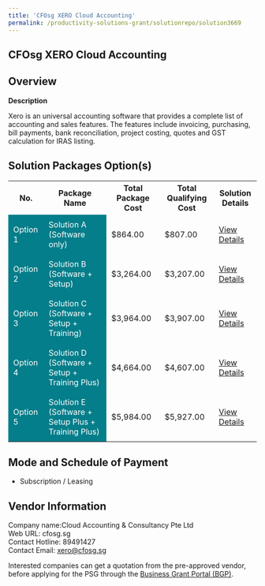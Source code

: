 ```yaml
---
title: 'CFOsg XERO Cloud Accounting'
permalink: /productivity-solutions-grant/solutionrepo/solution3669
---
```


## CFOsg XERO Cloud Accounting

## Overview

**Description**

Xero is an universal accounting software that provides a complete list of accounting and sales features. The features include invoicing, purchasing, bill payments, bank reconciliation, project costing, quotes and GST calculation for IRAS listing.

## Solution Packages Option(s)

<table>
<tr>
<th><b>No.</b></th>
<th><b>Package Name</b></th>
<th><b>Total Package Cost</b></th>
<th><b>Total Qualifying Cost</b></th>
<th><b>Solution Details</b></th>
</tr>
<tr>
<td style='padding: 10px; background-color: #037E8A; color: #FFFFFF;'>Option 1</td>
<td style='padding: 10px; background-color: #037E8A; color: #FFFFFF;'>Solution A (Software only)</td>
<td style='padding: 10px;'>$864.00</td>
<td style='padding: 10px;'>$807.00</td>
<td style='padding: 10px;'><a href='/images/psg/Desensitised_Cloud_Annex3_CR_wef_10Nov22_Part_1.pdf' target='_blank'>View Details</a></td>
</tr>
<tr>
<td style='padding: 10px; background-color: #037E8A; color: #FFFFFF;'>Option 2</td>
<td style='padding: 10px; background-color: #037E8A; color: #FFFFFF;'>Solution B (Software + Setup)</td>
<td style='padding: 10px;'>$3,264.00</td>
<td style='padding: 10px;'>$3,207.00</td>
<td style='padding: 10px;'><a href='/images/psg/Desensitised_Cloud_Annex3_CR_wef_10Nov22_Part_2.pdf' target='_blank'>View Details</a></td>
</tr>
<tr>
<td style='padding: 10px; background-color: #037E8A; color: #FFFFFF;'>Option 3</td>
<td style='padding: 10px; background-color: #037E8A; color: #FFFFFF;'>Solution C (Software + Setup + Training)</td>
<td style='padding: 10px;'>$3,964.00</td>
<td style='padding: 10px;'>$3,907.00</td>
<td style='padding: 10px;'><a href='/images/psg/Desensitised_Cloud_Annex3_CR_wef_10Nov22_Part_3.pdf' target='_blank'>View Details</a></td>
</tr>
<tr>
<td style='padding: 10px; background-color: #037E8A; color: #FFFFFF;'>Option 4</td>
<td style='padding: 10px; background-color: #037E8A; color: #FFFFFF;'>Solution D (Software + Setup + Training Plus)</td>
<td style='padding: 10px;'>$4,664.00</td>
<td style='padding: 10px;'>$4,607.00</td>
<td style='padding: 10px;'><a href='/images/psg/Desensitised_Cloud_Annex3_CR_wef_10Nov22_Part_4.pdf' target='_blank'>View Details</a></td>
</tr>
<tr>
<td style='padding: 10px; background-color: #037E8A; color: #FFFFFF;'>Option 5</td>
<td style='padding: 10px; background-color: #037E8A; color: #FFFFFF;'>Solution E (Software + Setup Plus + Training Plus)</td>
<td style='padding: 10px;'>$5,984.00</td>
<td style='padding: 10px;'>$5,927.00</td>
<td style='padding: 10px;'><a href='/images/psg/Desensitised_Cloud_Annex3_CR_wef_10Nov22_Part_5.pdf' target='_blank'>View Details</a></td>
</tr>
</table>

## Mode and Schedule of Payment

 - Subscription / Leasing

## Vendor Information

 Company name:Cloud Accounting & Consultancy Pte Ltd<br>Web URL: cfosg.sg <br>Contact Hotline: 89491427 <br>Contact Email: xero@cfosg.sg 

Interested companies can get a quotation from the pre-approved vendor, before applying for the PSG through the <a href='https://www.businessgrants.gov.sg/' target='_blank' rel='noopener'>Business Grant Portal (BGP)</a>.

<script src="/jquery/resize-tables.js"></script>
